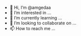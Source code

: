 - 👋 Hi, I’m @amgedaa
- 👀 I’m interested in ...
- 🌱 I’m currently learning ...
- 💞️ I’m looking to collaborate on ...
- 📫 How to reach me ...

<!---
amgedaa/amgedaa is a ✨ special ✨ repository because its `README.md` (this file) appears on your GitHub profile.
You can click the Preview link to take a look at your changes.
--->
